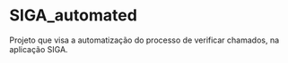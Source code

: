 # SIGA_automated
Projeto que visa a automatização do processo de verificar chamados, na aplicação SIGA.
